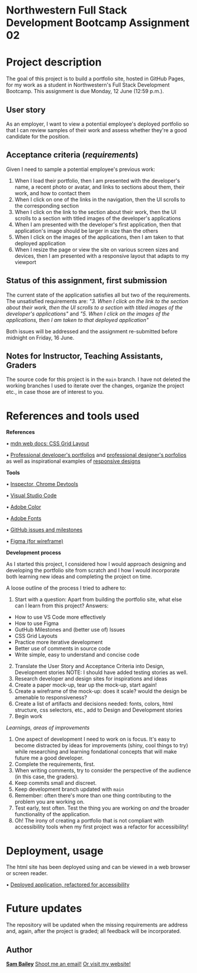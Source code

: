 # Northwestern Full Stack Development Bootcamp Assignment 02

# Project description

The goal of this project is to build a portfolio site, hosted in GitHub Pages, for my work as a student in Northwestern's Full Stack Development Bootcamp. This assignment is due Monday, 12 June (12:59 p.m.). 

## User story
As an employer, I want to view a potential employee's deployed portfolio so that I can review samples of their work and assess whether they're a good candidate for the position.

## Acceptance criteria (_requirements_)

Given I need to sample a potential employee's previous work:

1. When I load their portfolio, then I am presented with the developer's name, a recent photo or avatar, and links to sections about them, their work, and how to contact them
2. When I click on one of the links in the navigation, then the UI scrolls to the corresponding section
3. When I click on the link to the section about their work, then the UI scrolls to a section with titled images of the developer's applications
4. When I am presented with the developer's first application, then that application's image should be larger in size than the others
5. When I click on the images of the applications, then I am taken to that deployed application
6. When I resize the page or view the site on various screen sizes and devices, then I am presented with a responsive layout that adapts to my viewport

## Status of this assignment, first submission
The current state of the application satisfies all but two of the requirements. The unsatisfied requirements are:
_"3. When I click on the link to the section about their work, then the UI scrolls to a section with titled images of the developer's applications"_
and 
_"5. When I click on the images of the applications, then I am taken to that deployed application"_

Both issues will be addressed and the assignment re-submitted before midnight on Friday, 16 June.
## Notes for Instructor, Teaching Assistants, Graders

The source code for this project is in the `main` branch. I have not deleted the working branches I used to iterate over the changes, organize the project etc., in case those are of interest to you. 

# References and tools used

**References**

• [mdn web docs: CSS Grid Layout](https://developer.mozilla.org/en-US/docs/Web/CSS/CSS_grid_layout)

• [Professional developer's portfolios](https://developer.mozilla.org/en-US/docs/Glossary/Semantics) and [professional designer's porfolios](https://mattfarley.ca/) as well as inspirational examples of [responsive designs](https://www.rouvre.com/fr/gallery/9/portraits/670) 

**Tools**

• [Inspector, Chrome Devtools](https://developer.chrome.com/docs/devtools/overview/)

• [Visual Studio Code](https://code.visualstudio.com/learn)

• [Adobe Color](https://color.adobe.com/create/color-wheel)

• [Adobe Fonts](https://fonts.adobe.com/)

• [GitHub issues and milestones](https://docs.github.com/en/issues/using-labels-and-milestones-to-track-work/about-milestones)

• [Figma (for wireframe)](http://www.figma.com)

**Development process**

As I started this project, I considered how I would approach designing and developing the portfolio site from scratch and I how I would incorporate both learning new ideas and completing the project on time.

A loose outline of the process I tried to adhere to:
1. Start with a question: Apart from building the portfolio site, what else can I learn from this project? Answers:
- How to use VS Code more effectively
- How to use Figma
- GutHub Milestones and (better use of) Issues
- CSS Grid Layouts
- Practice more iterative development
- Better use of comments in source code
- Write simple, easy to understand and concise code
2. Translate the User Story and Acceptance Criteria into Design, Development stories NOTE: I should have added testing stories as well.
3. Research developer and design sites for inspirations and ideas
4. Create a paper mock-up, tear up the mock-up, start again!
5. Create a wireframe of the mock-up: does it scale? would the design be amenable to responsiveness?
6. Create a list of artifacts and decisions needed: fonts, colors, html structure, css selectors, etc., add to Design and Development stories
7. Begin work

_Learnings, areas of improvements_
1. One aspect of development I need to work on is focus. It's easy to become distracted by ideas for improvements (shiny, cool things to try) while researching and learning fondational concepts that will make future me a good developer.
2. Complete the requirements, first.
3. When writing comments, try to consider the perspective of the audience (in this case, the graders).
4. Keep commits small and discreet.
5. Keep development branch updated with `main`
6. Remember: often there's more than one thing contributing to the problem you are working on.
7. Test early, test often. Test the thing you are working on *and* the broader functionality of the application.
8. Oh! The irony of creating a portfolio that is not compliant with accessibility tools when my first project was a refactor for accessibility!

# Deployment, usage

The html site has been deployed using and can be viewed in a web browser or screen reader.

• [Deployed application, refactored for accessibility](https://github.com/thoughtsinbuttermilk/01-ModuleChallenge-AccessibilityRefactor/settings/pages) 

# Future updates

The repository will be updated when the missing requirements are address and, again, after the project is graded; all feedback will be incorporated.

## Author

[**Sam Bailey**](https://github.com/thoughtsinbuttermilk) [Shoot me an email!](mailto:thoughtsinbuttermilk@gmail.com) [Or visit my website!](http://www.thoughtsinbuttermilk.com)

